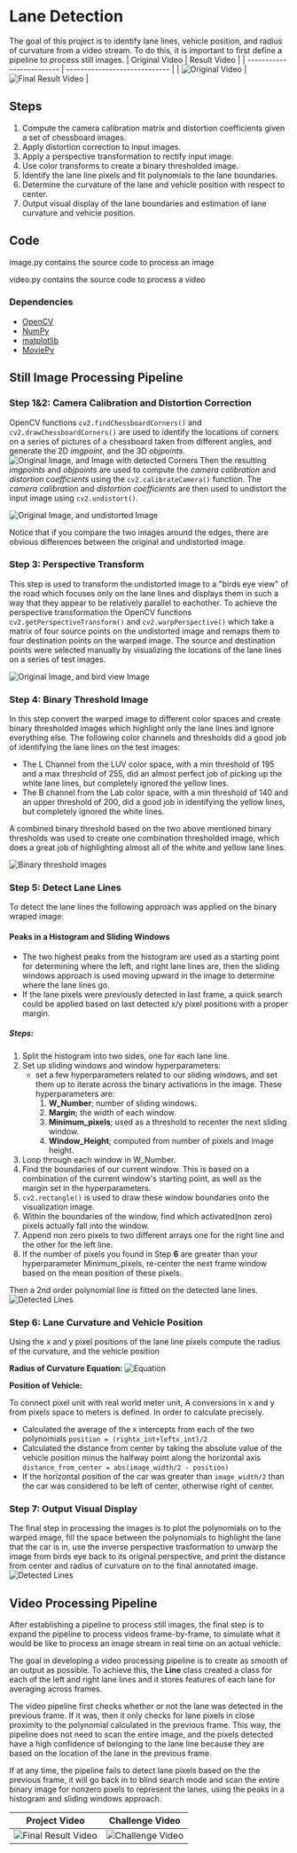 [image1]: ./Images/corners.png "Corners Chessboard"
[image2]: ./Images/undistorted.png "Undistorted Input"
[image3]: ./Images/perspective.png "perspective image"
[image4]: ./Images/binary.png "binary threshold images"
[image5]: ./Images/detected_lines.png "detected lines images"
[image6]: ./Images/output.png "output images"
[image7]: ./Images/project.gif "origin video"
[image8]: ./Images/project_result.gif "project video"
[image9]: ./Images/challenge_result.gif "challenge video"
[image10]: ./Images/equation.png "challenge video"
# Lane Detection
The goal of this project is to identify lane lines, vehicle position, and radius of curvature from a video stream. To do this, it is important to first define a pipeline to process still images.
| Original Video            | Result Video                  |
| ------------------------- | ----------------------------- |
| ![Original Video][image7] | ![Final Result Video][image8] |
## Steps
  1. Compute the camera calibration matrix and distortion coefficients given a set of chessboard images.
  2. Apply distortion correction to input images.
  3. Apply a perspective transformation to rectify input image.
  4. Use color transforms to create a binary thresholded image. 
  5. Identify the lane line pixels and fit polynomials to the lane boundaries.
  6. Determine the curvature of the lane and vehicle position with respect to center.
  7. Output visual display of the lane boundaries and estimation of lane curvature and vehicle position.

 ## Code
 image.py contains the source code to process an image

 video.py contains the source code to process a video 
 ### Dependencies
- [OpenCV](http://opencv.org/)
- [NumPy](http://www.numpy.org/)
- [matplotlib](http://matplotlib.org/)
- [MoviePy](http://zulko.github.io/moviepy/)

## Still Image Processing Pipeline
### Step 1&2: Camera Calibration and Distortion Correction
 OpenCV functions `cv2.findChessboardCorners()` and `cv2.drawChessboardCorners()` are used to identify the locations of corners on a series of pictures of a chessboard taken from different angles, and generate the 2D *imgpoint*, and the 3D *objpoints*.![Original Image, and Image with detected Corners][image1]
 Then the resulting *imgpoints* and *objpoints* are used to compute the *camera calibration* and *distortion coefficients* using the `cv2.calibrateCamera()` function. The *camera calibration* and *distortion coefficients* are then used to undistort the input image using `cv2.undistort()`.

 ![Original Image, and undistorted Image][image2]

 Notice that if you compare the two images around the edges, there are obvious differences between the original and undistorted image.
 
 ### Step 3: Perspective Transform
 This step is used to transform the undistorted image to a "birds eye view" of the road which focuses only on the lane lines and displays them in such a way that they appear to be relatively parallel to eachother. To achieve the perspective transformation the OpenCV functions `cv2.getPerspectiveTransform()` and `cv2.warpPerspective()` which take a matrix of four source points on the undistorted image and remaps them to four destination points on the warped image. The source and destination points were selected manually by visualizing the locations of the lane lines on a series of test images.
 
 ![Original Image, and bird view Image][image3]

 ### Step 4: Binary Threshold Image
 In this step convert the warped image to different color spaces and create binary thresholded images which highlight only the lane lines and ignore everything else. The following color channels and thresholds did a good job of identifying the lane lines on the test images:

- The L Channel from the LUV color space, with a min threshold of 195 and a max threshold of 255, did an almost perfect job of picking up the white lane lines, but completely ignored the yellow lines.
- The B channel from the Lab color space, with a min threshold of 140 and an upper threshold of 200, did a good job in identifying the yellow lines, but completely ignored the white lines.
   
 A combined binary threshold based on the two above mentioned binary thresholds was used to create one combination thresholded image, which does a great job of highlighting almost all of the white and yellow lane lines.
 
 ![ Binary threshold images][image4]

 ### Step 5: Detect Lane Lines
 To detect the lane lines the following approach was applied on the binary wraped image:
#### Peaks in a Histogram and Sliding Windows
* The two highest peaks from the histogram are used as a starting point for determining where the left, and right lane lines are, then the sliding windows approach is used moving upward in the image to determine where the lane lines go.
* If the lane pixels were previously detected in last frame, a quick search could be applied based on last detected x/y pixel positions with a proper margin.
##### Steps:
  1. Split the histogram into two sides, one for each lane line.
  2. Set up sliding windows and window hyperparameters:
     * set a few hyperparameters related to our sliding windows, and set them up to iterate across the binary activations in the image. These hyperparameters are:
        1. **W_Number**; number of sliding windows.
        2. **Margin**; the width of each window.
        3. **Minimum_pixels**; used as a threshold to recenter the next sliding window.
        4. **Window_Height**; computed from number of pixels and image height.
  3. Loop through each window in W_Number.
  4. Find the boundaries of our current window. This is based on a combination of the current window's starting point, as well as the margin set in the hyperparameters.
  5. `cv2.rectangle()` is used to draw these window boundaries onto the visualization image.
  6. Within the boundaries of the window, find which activated(non zero) pixels actually fall into the window.
  7. Append non zero pixels to two different arrays one for the right line and the other for the left line.
  8. If the number of pixels you found in Step **6** are greater than your hyperparameter Minimum_pixels, re-center the next frame window based on the mean position of these pixels.
   
Then a 2nd order polynomial line is fitted on the detected lane lines. ![ Detected Lines][image5]

### Step 6: Lane Curvature and Vehicle Position
Using the x and y pixel positions of the lane line pixels compute the radius of the curvature, and the vehicle position

**Radius of Curvature Equation:**
![Equation ][image10]

**Position of Vehicle:**

To connect pixel unit with real world meter unit, A conversions in x and y from pixels space to meters is defined. In order to calculate precisely.

- Calculated the average of the x intercepts from each of the two polynomials `position = (rightx_int+leftx_int)/2`
- Calculated the distance from center by taking the absolute value of the vehicle position minus the halfway point along the horizontal axis `distance_from_center = abs(image_width/2 - position)`
- If the horizontal position of the car was greater than `image_width/2` than the car was considered to be left of center, otherwise right of center. 

### Step 7: Output Visual Display
The final step in processing the images is to plot the polynomials on to the warped image, fill the space between the polynomials to highlight the lane that the car is in, use the inverse perspective trasformation to unwarp the image from birds eye back to its original perspective, and print the distance from center and radius of curvature on to the final annotated image.![ Detected Lines][image6]

## Video Processing Pipeline

After establishing a pipeline to process still images, the final step is to expand the pipeline to process videos frame-by-frame, to simulate what it would be like to process an image stream in real time on an actual vehicle.

The goal in developing a video processing pipeline is to create as smooth of an output as possible. To achieve this, the **Line** class created a class for each of the left and right lane lines and it stores features of each lane for averaging across frames.

The video pipeline first checks whether or not the lane was detected in the previous frame. If it was, then it only checks for lane pixels in close proximity to the polynomial calculated in the previous frame. This way, the pipeline does not need to scan the entire image, and the pixels detected have a high confidence of belonging to the lane line because they are based on the location of the lane in the previous frame.

If at any time, the pipeline fails to detect lane pixels based on the the previous frame, it will go back in to blind search mode and scan the entire binary image for nonzero pixels to represent the lanes, using the peaks in a histogram and sliding windows approach.

| Project Video                 | Challenge Video            |
| ----------------------------- | -------------------------- |
| ![Final Result Video][image8] | ![Challenge Video][image9] |